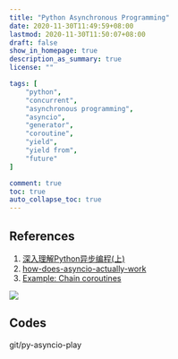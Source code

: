 ```yaml
---
title: "Python Asynchronous Programming"
date: 2020-11-30T11:49:59+08:00
lastmod: 2020-11-30T11:50:07+08:00
draft: false
show_in_homepage: true
description_as_summary: true
license: ""

tags: [
    "python",
    "concurrent",
    "asynchronous programming",
    "asyncio",
    "generator",
    "coroutine",
    "yield",
    "yield from",
    "future"
]

comment: true
toc: true
auto_collapse_toc: true
---
```


## References

1. [深入理解Python异步编程(上)](https://mp.weixin.qq.com/s?__biz=MzIxMjY5NTE0MA==&mid=2247483720&idx=1&sn=f016c06ddd17765fd50b705fed64429c)
2. [how-does-asyncio-actually-work](https://stackoverflow.com/questions/49005651/how-does-asyncio-actually-work)
3. [Example: Chain coroutines](https://docs.python.org/3.5/library/asyncio-task.html#example-chain-coroutines)

![](https://docs.python.org/3.5/_images/tulip_coro.png)


## Codes

git/py-asyncio-play